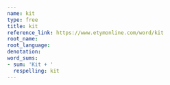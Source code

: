 ```yaml
---
name: kit
type: free
title: kit
reference_link: https://www.etymonline.com/word/kit
root_name: 
root_language: 
denotation: 
word_sums:
- sum: 'Kit + '
  respelling: kit
---
```

